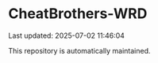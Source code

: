 # CheatBrothers-WRD

Last updated: 2025-07-02 11:46:04

This repository is automatically maintained.

